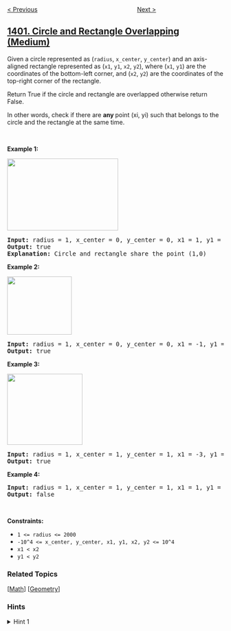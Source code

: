 <!--|This file generated by command(leetcode description); DO NOT EDIT.    |-->
<!--+----------------------------------------------------------------------+-->
<!--|@author    openset <openset.wang@gmail.com>                           |-->
<!--|@link      https://github.com/openset                                 |-->
<!--|@home      https://github.com/openset/leetcode                        |-->
<!--+----------------------------------------------------------------------+-->

[< Previous](../construct-k-palindrome-strings "Construct K Palindrome Strings")
　　　　　　　　　　　　　　　　
[Next >](../reducing-dishes "Reducing Dishes")

## [1401. Circle and Rectangle Overlapping (Medium)](https://leetcode.com/problems/circle-and-rectangle-overlapping "圆和矩形是否有重叠")

<p>Given a circle represented as (<code>radius</code>, <code>x_center</code>, <code>y_center</code>)&nbsp;and an axis-aligned rectangle represented as (<code>x1</code>, <code>y1</code>, <code>x2</code>, <code>y2</code>),&nbsp;where (<code>x1</code>, <code>y1</code>) are the coordinates of the bottom-left corner, and (<code>x2</code>, <code>y2</code>) are the coordinates of the top-right corner of the&nbsp;rectangle.</p>

<p>Return True if the circle and rectangle are overlapped otherwise return False.</p>

<p>In other words, check if there are <strong>any </strong>point&nbsp;(xi, yi) such that belongs to the circle and the rectangle at the same time.</p>

<p>&nbsp;</p>
<p><strong>Example 1:</strong></p>

<p><img alt="" src="https://assets.leetcode.com/uploads/2020/02/20/sample_4_1728.png" style="width: 258px; height: 167px;" /></p>

<pre>
<strong>Input:</strong> radius = 1, x_center = 0, y_center = 0, x1 = 1, y1 = -1, x2 = 3, y2 = 1
<strong>Output:</strong> true
<strong>Explanation:</strong> Circle and rectangle share the point (1,0) 
</pre>

<p><strong>Example 2:</strong></p>

<p><strong><img alt="" src="https://assets.leetcode.com/uploads/2020/02/20/sample_2_1728.png" style="width: 150px; height: 135px;" /></strong></p>

<pre>
<strong>Input:</strong> radius = 1, x_center = 0, y_center = 0, x1 = -1, y1 = 0, x2 = 0, y2 = 1
<strong>Output:</strong> true
</pre>

<p><strong>Example 3:</strong></p>

<p><strong><img alt="" src="https://assets.leetcode.com/uploads/2020/03/03/sample_6_1728.png" style="width: 175px; height: 165px;" /></strong></p>

<pre>
<strong>Input:</strong> radius = 1, x_center = 1, y_center = 1, x1 = -3, y1 = -3, x2 = 3, y2 = 3
<strong>Output:</strong> true
</pre>

<p><strong>Example 4:</strong></p>

<pre>
<strong>Input:</strong> radius = 1, x_center = 1, y_center = 1, x1 = 1, y1 = -3, x2 = 2, y2 = -1
<strong>Output:</strong> false
</pre>

<p>&nbsp;</p>
<p><strong>Constraints:</strong></p>

<ul>
	<li><code>1 &lt;= radius &lt;= 2000</code></li>
	<li><code>-10^4 &lt;= x_center, y_center, x1, y1, x2, y2 &lt;= 10^4</code></li>
	<li><code>x1 &lt; x2</code></li>
	<li><code>y1 &lt; y2</code></li>
</ul>

### Related Topics
  [[Math](../../tag/math/README.md)]
  [[Geometry](../../tag/geometry/README.md)]

### Hints
<details>
<summary>Hint 1</summary>
Locate the closest point of the square to the circle, you can then find the distance from this point to the center of the circle and check if this is less than or equal to the radius.
</details>
